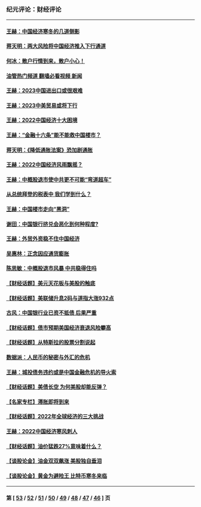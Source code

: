 ### 纪元评论：财经评论
---
#### [王赫：中国经济寒冬的几道侧影](../../pages/nsc1026/n13932953.md?04020330) 
#### [蒋天明：两大风险将中国经济推入下行通道](../../pages/nsc1026/n13929820.md?04020330) 
#### [何冰：散户行情到来，散户小心！](../../pages/nsc1026/n13928308.md?04020330) 
#### [油管热门频道 翻墙必看视频 新闻](ok?04020330)
#### [王赫：2023中国进出口或很艰难](../../pages/nsc1026/n13911515.md?04020330) 
#### [王赫：2023中美贸易或将下行](../../pages/nsc1026/n13899005.md?04020330) 
#### [王赫：2022中国经济十大困境](../../pages/nsc1026/n13883766.md?04020330) 
#### [王赫：“金融十六条”能不能救中国楼市？](../../pages/nsc1026/n13868431.md?04020330) 
#### [蒋天明：《降低通胀法案》恐加剧通胀](../../pages/nsc1026/n13806996.md?04020330) 
#### [王赫：2022中国经济风雨飘摇？](../../pages/nsc1026/n13803207.md?04020330) 
#### [王赫：中概股退市使中共更不可能“弯道超车”](../../pages/nsc1026/n13802858.md?04020330) 
#### [从总统拜登的税表中 我们学到什么？](../../pages/nsc1026/n13773081.md?04020330) 
#### [王赫：中国楼市走向“黑洞”](../../pages/nsc1026/n13770647.md?04020330) 
#### [谢田：中国银行挤兑会恶化到何种程度?](../../pages/nsc1026/n13766965.md?04020330) 
#### [王赫：外贸外资稳不住中国经济](../../pages/nsc1026/n13753933.md?04020330) 
#### [吴惠林：正念因应通货膨胀](../../pages/nsc1026/n13750350.md?04020330) 
#### [陈思敏：中概股退市风暴 中共稳得住吗](../../pages/nsc1026/n13738978.md?04020330) 
#### [【财经话题】美元天花板与美股的触底](../../pages/nsc1026/n13736495.md?04020330) 
#### [【财经话题】美联储升息2码与道指大涨932点](../../pages/nsc1026/n13727377.md?04020330) 
#### [古风：中国银行业已资不抵债 后果严重](../../pages/nsc1026/n13726111.md?04020330) 
#### [【财经话题】债市预期美国经济衰退风险攀高](../../pages/nsc1026/n13698043.md?04020330) 
#### [【财经话题】从特斯拉的股票分割说起](../../pages/nsc1026/n13679733.md?04020330) 
#### [数据派：人民币的秘密与外汇的危机](../../pages/nsc1026/n13667092.md?04020330) 
#### [王赫：城投债务违约或是中国金融危机的导火索](../../pages/nsc1026/n13665322.md?04020330) 
#### [【财经话题】美债长空 为何美股却能反弹？](../../pages/nsc1026/n13665895.md?04020330) 
#### [【名家专栏】滞胀即将到来](../../pages/nsc1026/n13658171.md?04020330) 
#### [【财经话题】2022年全球经济的三大挑战](../../pages/nsc1026/n13654423.md?04020330) 
#### [王赫：2022中国经济寒风刺人](../../pages/nsc1026/n13651403.md?04020330) 
#### [【财经话题】油价猛跌27%意味着什么？](../../pages/nsc1026/n13648767.md?04020330) 
#### [【谈股论金】油金双双飙涨 美股独自垂泪](../../pages/nsc1026/n13631742.md?04020330) 
#### [【谈股论金】黄金为避险王 比特币寒冬来临](../../pages/nsc1026/n13600406.md?04020330) 

---
#### 第 [ [53](./53.md?04020330) / [52](./52.md?04020330) / [51](./51.md?04020330) / [50](./50.md?04020330) / [49](./49.md?04020330) / [48](./48.md?04020330) / [47](./47.md?04020330) / [46](./46.md?04020330) ] 页
